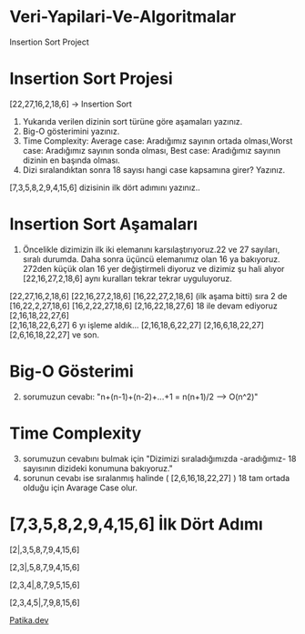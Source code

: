 # Veri-Yapilari-Ve-Algoritmalar
Insertion Sort Project 




# Insertion Sort Projesi

[22,27,16,2,18,6] -> Insertion Sort

1. Yukarıda verilen dizinin sort türüne göre aşamaları yazınız.
2. Big-O gösterimini yazınız.
3. Time Complexity: Average case: Aradığımız sayının ortada olması,Worst case: Aradığımız sayının sonda olması, Best case: Aradığımız sayının dizinin en başında olması.
4. Dizi sıralandıktan sonra 18 sayısı hangi case kapsamına girer? Yazınız.

[7,3,5,8,2,9,4,15,6] dizisinin ilk dört adımını yazınız..


# Insertion Sort Aşamaları

1. Öncelikle dizimizin ilk iki elemanını karsılaştırıyoruz.22 ve 27 sayıları, sıralı durumda. Daha sonra üçüncü elemanımız olan 16 ya bakıyoruz. 272den küçük olan 16 yer değiştirmeli diyoruz ve dizimiz şu hali alıyor 
[22,16,27,2,18,6] aynı kuralları tekrar tekrar uyguluyoruz.

[22,27,16,2,18,6]
[22,16,27,2,18,6]
[16,22,27,2,18,6] (ilk aşama bitti) sıra 2 de 
[16,22,2,27,18,6]
[16,2,22,27,18,6]
[2,16,22,18,27,6]  18 ile devam ediyoruz
[2,16,18,22,27,6]  
[2,16,18,22,6,27]  6 yı işleme aldık...
[2,16,18,6,22,27]
[2,16,6,18,22,27]
[2,6,16,18,22,27]  ve son.

# Big-O Gösterimi

2. sorumuzun cevabı:  "n+(n-1)+(n-2)+...+1 = n(n+1)/2 --> O(n^2)"


# Time Complexity

3. sorumuzun cevabını bulmak için "Dizimizi sıraladığımızda -aradığımız- 18 sayısının dizideki konumuna bakıyoruz."
4. sorunun cevabı ise sıralanmış halinde ( [2,6,16,18,22,27] ) 18 tam ortada olduğu için Avarage Case olur.


# [7,3,5,8,2,9,4,15,6] İlk Dört Adımı

[2|,3,5,8,7,9,4,15,6]

[2,3|,5,8,7,9,4,15,6]

[2,3,4|,8,7,9,5,15,6]

[2,3,4,5|,7,9,8,15,6]


[Patika.dev](https://www.patika.dev/tr) 
